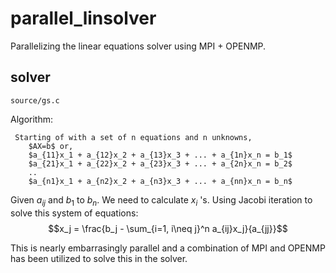 # parallel_linsolver
Parallelizing the linear equations solver using MPI + OPENMP.

## solver
`source/gs.c`

Algorithm:

     Starting of with a set of n equations and n unknowns,
		$AX=b$ or, 
		$a_{11}x_1 + a_{12}x_2 + a_{13}x_3 + ... + a_{1n}x_n = b_1$
		$a_{21}x_1 + a_{22}x_2 + a_{23}x_3 + ... + a_{2n}x_n = b_2$
		..
		$a_{n1}x_1 + a_{n2}x_2 + a_{n3}x_3 + ... + a_{nn}x_n = b_n$

Given $a_{ij}$ and $b_1$ to $b_n$. We need to calculate $x_i$ 's.
Using Jacobi iteration to solve this system of equations:
$$x_j = \frac{b_j - \sum_{i=1, i\neq j}^n a_{ij}x_j}{a_{jj}}$$

This is nearly embarrasingly parallel and a combination of MPI and OPENMP has been utilized to solve this in the solver.
